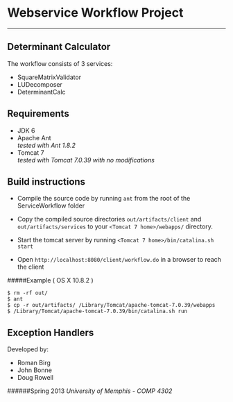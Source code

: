# Webservice Workflow Project

---
## Determinant Calculator

The workflow consists of 3 services:

* SquareMatrixValidator
* LUDecomposer
* DeterminantCalc

Requirements
---
* JDK 6
* Apache Ant  
*tested with Ant 1.8.2*
* Tomcat 7   
*tested with Tomcat 7.0.39 with no modifications*


Build instructions
-
* Compile the source code by running `ant` from the root of the ServiceWorkflow folder

* Copy the compiled source directories `out/artifacts/client` and `out/artifacts/services` to your `<Tomcat 7 home>/webapps/` directory.

* Start the tomcat server by running `<Tomcat 7 home>/bin/catalina.sh start`
 
* Open `http://localhost:8080/client/workflow.do` in a browser to reach the client


#####Example ( OS X 10.8.2 )

    $ rm -rf out/
    $ ant
    $ cp -r out/artifacts/ /Library/Tomcat/apache-tomcat-7.0.39/webapps
    $ /Library/Tomcat/apache-tomcat-7.0.39/bin/catalina.sh run



Exception Handlers
-
Developed by:

* Roman Birg
* John Bonne
* Doug Rowell
 

######Spring 2013
*University of Memphis - COMP 4302*
